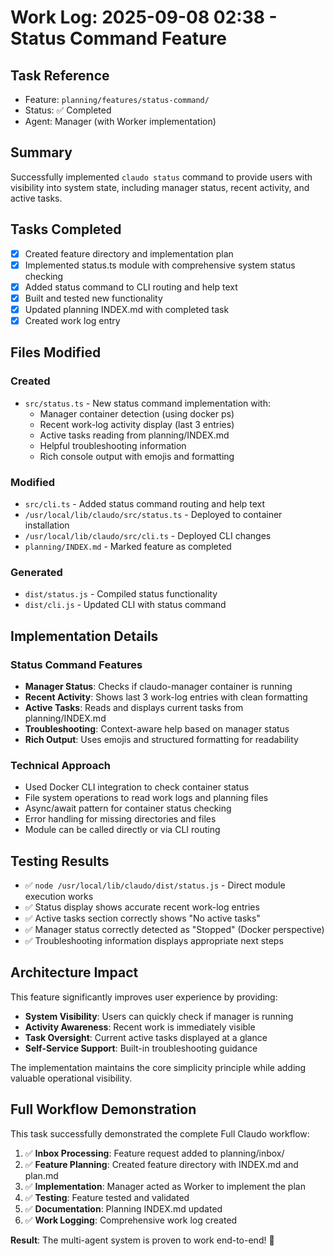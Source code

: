# Work Log: 2025-09-08 02:38 - Status Command Feature

## Task Reference
- Feature: `planning/features/status-command/`
- Status: ✅ Completed
- Agent: Manager (with Worker implementation)

## Summary
Successfully implemented `claudo status` command to provide users with visibility into system state, including manager status, recent activity, and active tasks.

## Tasks Completed
- [x] Created feature directory and implementation plan
- [x] Implemented status.ts module with comprehensive system status checking
- [x] Added status command to CLI routing and help text
- [x] Built and tested new functionality
- [x] Updated planning INDEX.md with completed task
- [x] Created work log entry

## Files Modified

### Created
- `src/status.ts` - New status command implementation with:
  - Manager container detection (using docker ps)
  - Recent work-log activity display (last 3 entries)
  - Active tasks reading from planning/INDEX.md
  - Helpful troubleshooting information
  - Rich console output with emojis and formatting

### Modified
- `src/cli.ts` - Added status command routing and help text
- `/usr/local/lib/claudo/src/status.ts` - Deployed to container installation
- `/usr/local/lib/claudo/src/cli.ts` - Deployed CLI changes
- `planning/INDEX.md` - Marked feature as completed

### Generated
- `dist/status.js` - Compiled status functionality
- `dist/cli.js` - Updated CLI with status command

## Implementation Details

### Status Command Features
- **Manager Status**: Checks if claudo-manager container is running
- **Recent Activity**: Shows last 3 work-log entries with clean formatting
- **Active Tasks**: Reads and displays current tasks from planning/INDEX.md
- **Troubleshooting**: Context-aware help based on manager status
- **Rich Output**: Uses emojis and structured formatting for readability

### Technical Approach
- Used Docker CLI integration to check container status
- File system operations to read work logs and planning files
- Async/await pattern for container status checking
- Error handling for missing directories and files
- Module can be called directly or via CLI routing

## Testing Results
- ✅ `node /usr/local/lib/claudo/dist/status.js` - Direct module execution works
- ✅ Status display shows accurate recent work-log entries
- ✅ Active tasks section correctly shows "No active tasks"
- ✅ Manager status correctly detected as "Stopped" (Docker perspective)
- ✅ Troubleshooting information displays appropriate next steps

## Architecture Impact
This feature significantly improves user experience by providing:
- **System Visibility**: Users can quickly check if manager is running
- **Activity Awareness**: Recent work is immediately visible
- **Task Oversight**: Current active tasks displayed at a glance
- **Self-Service Support**: Built-in troubleshooting guidance

The implementation maintains the core simplicity principle while adding valuable operational visibility.

## Full Workflow Demonstration
This task successfully demonstrated the complete Full Claudo workflow:
1. ✅ **Inbox Processing**: Feature request added to planning/inbox/
2. ✅ **Feature Planning**: Created feature directory with INDEX.md and plan.md
3. ✅ **Implementation**: Manager acted as Worker to implement the plan
4. ✅ **Testing**: Feature tested and validated
5. ✅ **Documentation**: Planning INDEX.md updated
6. ✅ **Work Logging**: Comprehensive work log created

**Result**: The multi-agent system is proven to work end-to-end! 🎉